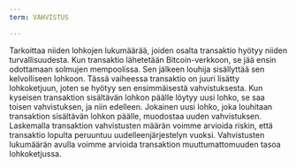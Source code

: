```yaml
---
term: VAHVISTUS

---
```

Tarkoittaa niiden lohkojen lukumäärää, joiden osalta transaktio hyötyy niiden turvallisuudesta. Kun transaktio lähetetään Bitcoin-verkkoon, se jää ensin odottamaan solmujen mempoolissa. Sen jälkeen louhija sisällyttää sen kelvolliseen lohkoon. Tässä vaiheessa transaktio on juuri lisätty lohkoketjuun, joten se hyötyy sen ensimmäisestä vahvistuksesta. Kun kyseisen transaktion sisältävän lohkon päälle löytyy uusi lohko, se saa toisen vahvistuksen, ja niin edelleen. Jokainen uusi lohko, joka louhitaan transaktion sisältävän lohkon päälle, muodostaa uuden vahvistuksen. Laskemalla transaktion vahvistusten määrän voimme arvioida riskin, että transaktio lopulta peruuntuu uudelleenjärjestelyn vuoksi. Vahvistusten lukumäärän avulla voimme arvioida transaktion muuttumattomuuden tasoa lohkoketjussa.